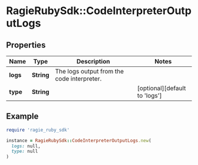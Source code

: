 # RagieRubySdk::CodeInterpreterOutputLogs

## Properties

| Name | Type | Description | Notes |
| ---- | ---- | ----------- | ----- |
| **logs** | **String** | The logs output from the code interpreter. |  |
| **type** | **String** |  | [optional][default to &#39;logs&#39;] |

## Example

```ruby
require 'ragie_ruby_sdk'

instance = RagieRubySdk::CodeInterpreterOutputLogs.new(
  logs: null,
  type: null
)
```

